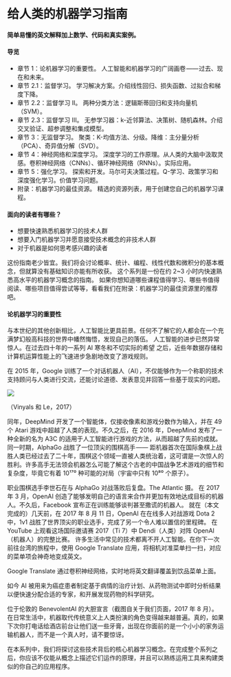 # 给人类的机器学习指南


#### 简单易懂的英文解释加上数学、代码和真实案例。


#### 导览
- 章节 1：论机器学习的重要性。 人工智能和机器学习的广阔画卷 —— 过去、现在和未来。
- 章节 2.1：监督学习。 学习解决方案。介绍线性回归、损失函数、过拟合和梯度下降。
- 章节 2.2：监督学习 II。 两种分类方法：逻辑斯蒂回归和支持向量机（SVM）。
- 章节 2.3：监督学习 III。 无参学习器：k-近邻算法、决策树、随机森林。介绍交叉验证、超参调整和集成模型。
- 章节 3：无监督学习。 聚类：K-均值方法、分级。降维：主分量分析（PCA）、奇异值分解（SVD）。
- 章节 4：神经网络和深度学习。 深度学习的工作原理。从人类的大脑中汲取灵感。卷积神经网络（CNNs）、循环神经网络（RNNs）。实际应用。
- 章节 5：强化学习。 探索和开发。马尔可夫决策过程。Q-学习、政策学习和深度强化学习。价值学习问题。
- 附录：机器学习的最佳资源。 精选的资源列表，用于创建您自己的机器学习课程。

#### 面向的读者有哪些？

- 想要快速熟悉机器学习的技术人群
- 想要入门机器学习并愿意接受技术概念的非技术人群
- 对于机器是如何思考感兴趣的读者

这份指南老少皆宜。我们将会讨论概率、统计、编程、线性代数和微积分的基本概念，但就算没有基础知识亦能有所收获。
这个系列是一份在约 2~3 小时内快速熟悉高水平的机器学习概念的指南。
如果你想知道哪些课程值得学习、哪些书值得阅读、哪些项目值得尝试等等，看看我们在附录：机器学习的最佳资源里的推荐吧。


#### 论机器学习的重要性
与本世纪的其他创新相比，人工智能比更具前景。任何不了解它的人都会在一个充满梦幻般高科技的世界中幡然悔悟，发现自己的落伍。
人工智能的进步已然异常惊人。在过去四十年的一系列 AI 寒冬和不切实际的希望 之后，近些年数据存储和计算机运算性能上的飞速进步急剧地改变了游戏规则。

在 2015 年，Google 训练了一个对话机器人（AI），不仅能够作为一个称职的技术支持顾问与人类进行交流，还能讨论道德、发表意见并回答一些基于现实的问题。

![](https://i.imgur.com/uofbmqE.png)

（Vinyals 和 Le，2017）

同年，DeepMind 开发了一个智能体，仅接收像素和游戏分数作为输入，并在 49 个 Atari 游戏中超越了人类的表现。不久之后，在 2016 年，DeepMind 发布了一种全新的名为 A3C 的适用于人工智能进行游戏的方法，从而超越了先前的成就。
同一时期，AlphaGo 战胜了一位顶尖的围棋高手 —— 距机器首次在国际象棋上战胜人类已经过去了二十年，围棋这个领域一直被人类统治着，这可谓是一次惊人的胜利。许多高手无法领会机器怎么可能了解这个古老的中国战争艺术游戏的细节和复杂度，毕竟它有着 10¹⁷⁰ 种可能的对局（宇宙中只有 10⁸⁰ 个原子）。

职业围棋选手李世石在与 AlphaGo 对战落败后复盘。The Atlantic 摄。
在 2017 年 3 月，OpenAI 创造了能够发明自己的语言来合作并更加有效地达成目标的机器人。不久后，Facebook 宣布正在训练能够谈判甚至撒谎的机器人。
就在（本文完成的）几天前，在 2017 年 8 月 11 日，OpenAI 在在线多人对战游戏 Dota 2 中，1v1 战胜了世界顶尖的职业选手，完成了另一个令人难以置信的里程碑。
在 YouTube 上观看这场国际邀请赛 2017（Ti 7）中 Dendi（人类）对阵 OpenAI（机器人）的完整比赛。
许多生活中常见的技术都离不开人工智能。在你下一次前往台湾的旅程中，使用 Google Translate 应用，将相机对准菜单扫一扫，对应的菜单项会神奇地变成英文。

Google Translate 通过卷积神经网络，实时地将英文翻译覆盖到饮品菜单上面。

如今 AI 被用来为癌症患者制定基于病情的治疗计划、从药物测试中即时分析结果以便快速分配合适的专家，和开展发现药物的科学研究。

位于伦敦的 BenevolentAI 的大胆宣言（截图自关于我们页面，2017 年 8 月）。
在日常生活中，机器取代传统意义上人类扮演的角色变得越来越普遍。真的，如果下次你打电话给酒店前台让他们送一些牙膏，出现在你面前的是一个小小的家务运输机器人，而不是一个真人时，请不要惊讶。

在本系列中，我们将探讨这些技术背后的核心机器学习概念。在完成整个系列之后，你应该不仅能从概念上描述它们运作的原理，并且可以熟练运用工具来构建类似的你自己的应用程序。